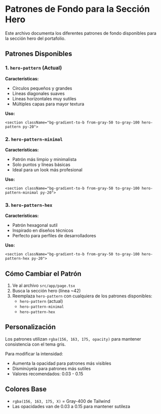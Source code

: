 # Patrones de Fondo para la Sección Hero

Este archivo documenta los diferentes patrones de fondo disponibles para la sección hero del portafolio.

## Patrones Disponibles

### 1. `hero-pattern` (Actual)
**Características:**
- Círculos pequeños y grandes
- Líneas diagonales suaves
- Líneas horizontales muy sutiles
- Múltiples capas para mayor textura

**Uso:**
```tsx
<section className="bg-gradient-to-b from-gray-50 to-gray-100 hero-pattern py-20">
```

### 2. `hero-pattern-minimal` 
**Características:**
- Patrón más limpio y minimalista
- Solo puntos y líneas básicas
- Ideal para un look más profesional

**Uso:**
```tsx
<section className="bg-gradient-to-b from-gray-50 to-gray-100 hero-pattern-minimal py-20">
```

### 3. `hero-pattern-hex`
**Características:**
- Patrón hexagonal sutil
- Inspirado en diseños técnicos
- Perfecto para perfiles de desarrolladores

**Uso:**
```tsx
<section className="bg-gradient-to-b from-gray-50 to-gray-100 hero-pattern-hex py-20">
```

## Cómo Cambiar el Patrón

1. Ve al archivo `src/app/page.tsx`
2. Busca la sección hero (línea ~42)
3. Reemplaza `hero-pattern` con cualquiera de los patrones disponibles:
   - `hero-pattern` (actual)
   - `hero-pattern-minimal`
   - `hero-pattern-hex`

## Personalización

Los patrones utilizan `rgba(156, 163, 175, opacity)` para mantener consistencia con el tema gris.

Para modificar la intensidad:
- Aumenta la opacidad para patrones más visibles
- Disminúyela para patrones más sutiles
- Valores recomendados: 0.03 - 0.15

## Colores Base

- `rgba(156, 163, 175, X)` = Gray-400 de Tailwind
- Las opacidades van de 0.03 a 0.15 para mantener sutileza